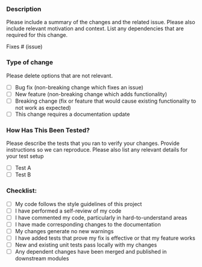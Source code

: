 ### Description

Please include a summary of the changes and the related issue. Please also include relevant motivation and context. List any dependencies that are required for this change.

Fixes # (issue)

### Type of change

Please delete options that are not relevant.

-   [ ] Bug fix (non-breaking change which fixes an issue)
-   [ ] New feature (non-breaking change which adds functionality)
-   [ ] Breaking change (fix or feature that would cause existing functionality to not work as expected)
-   [ ] This change requires a documentation update

### How Has This Been Tested?

Please describe the tests that you ran to verify your changes. Provide instructions so we can reproduce. Please also list any relevant details for your test setup

-   [ ] Test A
-   [ ] Test B

### Checklist:

-   [ ] My code follows the style guidelines of this project
-   [ ] I have performed a self-review of my code
-   [ ] I have commented my code, particularly in hard-to-understand areas
-   [ ] I have made corresponding changes to the documentation
-   [ ] My changes generate no new warnings
-   [ ] I have added tests that prove my fix is effective or that my feature works
-   [ ] New and existing unit tests pass locally with my changes
-   [ ] Any dependent changes have been merged and published in downstream modules
